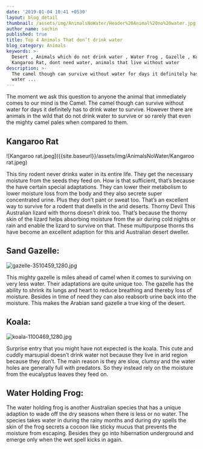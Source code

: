 ```yaml
---
date: '2019-01-04 10:41 +0530'
layout: blog_detail
thumbnail: /assets/img/AnimalsNoWater/Header%20Animal%20no%20water.jpg
author_name: sachin
published: true
title: Top 4 Animals That don’t drink water
blog_category: Animals
keywords: >-
  Desert , Animals which do not drink water , Water Frog , Gazelle , Koala ,
  Kangaroo Rat, dont need water, animals that live without water
description: >-
  The camel though can survive without water for days it definitely has to drink
  water ...
---
```


The moment we ask this question to anyone the animal that immediately comes to our mind is the Camel. The camel though can survive without water for days it definitely has to drink water to survive. However there are animals in the wild that do not drink water to survive or so rarely that even the mighty camel pales when compared to them.

## Kangaroo Rat
![Kangaroo rat.jpeg]({{site.baseurl}}/assets/img/AnimalsNoWater/Kangaroo rat.jpeg)

This tiny rodent never drinks water in its entire life. They get the necessary moisture from the seeds they feed on. How is that sufficient, that’s because the have certain special adaptations. They can lower their metabolism to lower moisture loss from the body and they also secrete super concentrated urine. Plus they don’t pant or sweat too. That’s an excellent way to survive for a rodent that dwells in the arid deserts.
Thorny Devil
This Australian lizard with thorns doesn’t drink too. That’s because the thorny skin of the lizard helps absorbing moisture from the air during cold nights or rain and enable the lizard to survive on that. These multipurpose thorns ths have become an excellent adaption for this arid Australian desert dweller.

## Sand Gazelle:
![gazelle-3510459_1280.jpg]({{site.baseurl}}/assets/img/AnimalsNoWater/gazelle-3510459_1280.jpg)

This mighty gazelle is miles ahead of camel when it comes to surviving on very less water. Their adaptations are quite unique too. The gazelle has the ability to shrink its lungs and heart to reduce breathing and thereby loss of moisture. Besides in time of need they can also reabsorb urine back into the moisture. This makes the Arabian sand gazelle a true king of the desert.

## Koala:
![koala-1100469_1280.jpg]({{site.baseurl}}/assets/img/AnimalsNoWater/koala-1100469_1280.jpg)

Surprise entry that you might have not expected is the koala. This cute and cuddly marsupial doesn’t drink water not because they live in arid region because they don’t. The main reason is they are slow, clumsy and the water holes are generally full with predators. So they instead rely on the moisture from the eucalyptus leaves they feed on. 

## Water Holding Frog:

The water holding frog is another Australian species that has a unique adaption to wade off the dry seasons when there is less or no water. The species takes water in during the rainy months and during dry spells the skin of the frog secrets a cocoon like sticky mucus that prevents the moisture from escaping. Besides they go into hibernation underground and emerge only when the wet spell kicks in again.
